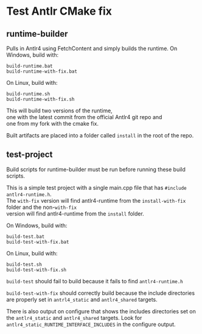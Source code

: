 # Test Antlr CMake fix

## runtime-builder

Pulls in Antlr4 using FetchContent and simply builds the runtime.
On Windows, build with:  
```
build-runtime.bat
build-runtime-with-fix.bat
```  
On Linux, build with:  
```
build-runtime.sh
build-runtime-with-fix.sh
```
This will build two versions of the runtime,  
one with the latest commit from the official Antlr4 git repo and  
one from my fork with the cmake fix.

Built artifacts are placed into a folder called `install` in the root of the repo.

## test-project

Build scripts for runtime-builder must be run before running these build scripts.

This is a simple test project with a single main.cpp file that has `#include antlr4-runtime.h`.  
The `with-fix` version will find antlr4-runtime from the `install-with-fix` folder and the non-`with-fix`  
version will find antlr4-runtime from the `install` folder.

On Windows, build with:  
```
build-test.bat
build-test-with-fix.bat
```  
On Linux, build with:  
```
build-test.sh
build-test-with-fix.sh
```

`build-test` should fail to build because it fails to find `antlr4-runtime.h`

`build-test-with-fix` should correctly build because the include directories are 
properly set in `antrl4_static` and `antlr4_shared` targets.

There is also output on configure that shows the includes directories set on the 
`antlr4_static` and `antlr4_shared` targets. Look for `antlr4_static_RUNTIME_INTERFACE_INCLUDES` 
in the configure output.
